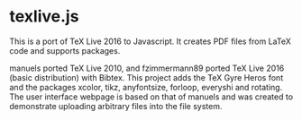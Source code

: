 texlive.js 
==========

This is a port of TeX Live 2016 to Javascript. 
It creates PDF files from LaTeX code and supports packages.

manuels ported TeX Live 2010, and fzimmermann89 ported TeX Live 2016 (basic distribution) with Bibtex. This project adds the TeX Gyre Heros font and the packages xcolor, tikz, anyfontsize, forloop, everyshi and rotating. The user interface webpage is based on that of manuels and was created to demonstrate uploading arbitrary files into the file system.

